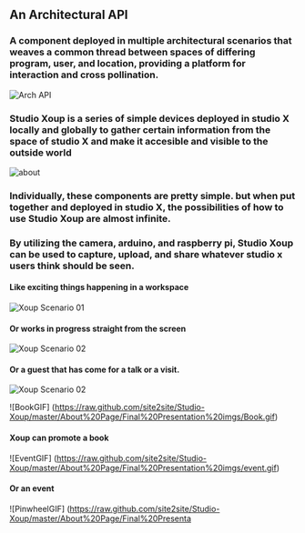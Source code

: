 ## An Architectural API

### A component deployed in multiple architectural scenarios that weaves a common thread between spaces of differing program, user, and location, providing a platform for interaction and cross pollination.      

![Arch API](https://raw.github.com/site2site/Studio-Xoup/master/About%20Page/Final%20Presentation%20imgs/api%20definition-01.jpg)

### Studio Xoup is a series of simple devices deployed in studio X locally and globally to gather certain information from the space of studio X and make it accesible and visible to the outside world

![about](https://raw.github.com/site2site/Studio-Xoup/master/About%20Page/About-web-expanded.jpg)

### Individually, these components are pretty simple. but when put together and deployed in studio X, the possibilities of how to use Studio Xoup are almost infinite.

### By utilizing the camera, arduino, and raspberry pi, Studio Xoup can be used to capture, upload, and share whatever studio x users think should be seen.

#### Like exciting things happening in a workspace
![Xoup Scenario 01](https://raw.github.com/site2site/Studio-Xoup/master/About%20Page/Final%20Presentation%20imgs/xoup%20scenario-04.jpg)

#### Or works in progress straight from the screen
![Xoup Scenario 02](https://raw.github.com/site2site/Studio-Xoup/master/About%20Page/Final%20Presentation%20imgs/xoup%20scenario-05.jpg)

#### Or a guest that has come for a talk or a visit.
![Xoup Scenario 02](https://raw.github.com/site2site/Studio-Xoup/master/About%20Page/Final%20Presentation%20imgs/xoup%20scenario-06.jpg)




![BookGIF] (https://raw.github.com/site2site/Studio-Xoup/master/About%20Page/Final%20Presentation%20imgs/Book.gif)
#### Xoup can promote a book



 ![EventGIF] (https://raw.github.com/site2site/Studio-Xoup/master/About%20Page/Final%20Presentation%20imgs/event.gif)
#### Or an event



![PinwheelGIF] (https://raw.github.com/site2site/Studio-Xoup/master/About%20Page/Final%20Presenta

